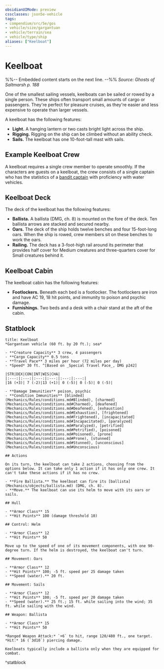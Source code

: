 ```yaml
---
obsidianUIMode: preview
cssclasses: json5e-vehicle
tags:
- compendium/src/5e/gos
- vehicle/size/gargantuan
- vehicle/terrain/sea
- vehicle/type/ship
aliases: ["Keelboat"]
---
```

# Keelboat
%%-- Embedded content starts on the next line. --%%
*Source: Ghosts of Saltmarsh p. 188*  

One of the smallest sailing vessels, keelboats can be sailed or rowed by a single person. These ships often transport small amounts of cargo or passengers. They're perfect for pleasure cruises, as they're easier and less expensive to operate than larger vessels.

A keelboat has the following features:

- **Light.** A hanging lantern or two casts bright light across the ship.  
- **Rigging.** Rigging on the ship can be climbed without an ability check.  
- **Sails.** The keelboat has one 10-foot-tall mast with sails.  

## Example Keelboat Crew

A keelboat requires a single crew member to operate smoothly. If the characters are guests on a keelboat, the crew consists of a single captain who has the statistics of a [bandit captain](Mechanics/bestiary/humanoid/bandit-captain.md) with proficiency with water vehicles.

## Keelboat Deck

The deck of the keelboat has the following features:

- **Ballista.** A ballista (DMG, ch. 8) is mounted on the fore of the deck. Ten ballista arrows are stacked and secured nearby.  
- **Oars.** The deck of the ship holds twelve benches and four 15-foot-long oars. When the ship is rowed, crew members sit on these benches to work the oars.  
- **Railing.** The deck has a 3-foot-high rail around its perimeter that provides half cover for Medium creatures and three-quarters cover for Small creatures behind it.  

## Keelboat Cabin

The keelboat cabin has the following features:

- **Footlockers.** Beneath each bed is a footlocker. The footlockers are iron and have AC 19, 18 hit points, and immunity to poison and psychic damage.  
- **Furnishings.** Two beds and a desk with a chair stand at the aft of the cabin.  

## Statblock

```ad-statblock
title: Keelboat
*Gargantuan vehicle (60 ft. by 20 ft.); sea*

- **Creature Capacity** 3 crew, 4 passengers
- **Cargo Capacity** 0.5 tons
- **Travel Pace** 3 miles per hour (72 miles per day)
- *Speed* 30 ft. ^[Based on _Special Travel Pace_, DMG p242]

|STR|DEX|CON|INT|WIS|CHA|
|:---:|:---:|:---:|:---:|:---:|:---:|
|16 (+3)| 7 (-2)|13 (+1)| 0 (-5)| 0 (-5)| 0 (-5)|

- **Damage Immunities** poison, psychic
- **Condition Immunities** [blinded](Mechanics/Rules/conditions.md#Blinded), [charmed](Mechanics/Rules/conditions.md#Charmed), [deafened](Mechanics/Rules/conditions.md#Deafened), [exhaustion](Mechanics/Rules/conditions.md#Exhaustion), [frightened](Mechanics/Rules/conditions.md#Frightened), [incapacitated](Mechanics/Rules/conditions.md#Incapacitated), [paralyzed](Mechanics/Rules/conditions.md#Paralyzed), [petrified](Mechanics/Rules/conditions.md#Petrified), [poisoned](Mechanics/Rules/conditions.md#Poisoned), [prone](Mechanics/Rules/conditions.md#Prone), [stunned](Mechanics/Rules/conditions.md#Stunned), [unconscious](Mechanics/Rules/conditions.md#Unconscious)

## Actions

On its turn, the keelboat can take 2 actions, choosing from the options below. It can take only 1 action if it has only one crew. It can't take these actions if it has no crew.

- **Fire Ballista.** The keelboat can fire its [ballista](Mechanics/objects/ballista.md) (DMG, ch. 8).  
- **Move.** The keelboat can use its helm to move with its oars or sails.  

## Hull

- **Armor Class** 15
- **Hit Points** 100 (damage threshold 10)

## Control: Helm

- **Armor Class** 12
- **Hit Points** 50

Move up to the speed of one of its movement components, with one 90-degree turn. If the helm is destroyed, the keelboat can't turn.

## Movement: Oars

- **Armor Class** 12
- **Hit Points** 100; -5 ft. speed per 25 damage taken
- **Speed (water).** 20 ft.

## Movement: Sails

- **Armor Class** 12
- **Hit Points** 100; -5 ft. speed per 20 damage taken
- **Speed (water).** 25 ft.; 15 ft. while sailing into the wind; 35 ft. while sailing with the wind.

## Weapon: Ballista

- **Armor Class** 15
- **Hit Points** 50

*Ranged Weapon Attack:* `+6` to hit, range 120/480 ft., one target. *Hit:* 16 (`3d10`) piercing damage.

Keelboats typically include a ballista only when they are equipped for combat.
```
^statblock